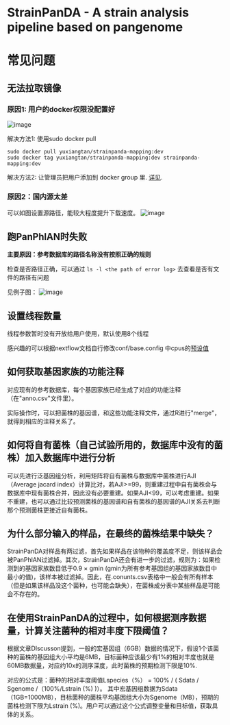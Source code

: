 # StrainPanDA - A strain analysis pipeline based on pangenome
# 常见问题


## 无法拉取镜像

### 原因1: 用户的docker权限没配置好
![image](docker_pull_error.png)

解决方法1: 使用sudo docker pull

```
sudo docker pull yuxiangtan/strainpanda-mapping:dev
sudo docker tag yuxiangtan/strainpanda-mapping:dev strainpanda-mapping:dev
```

解决方法2: 让管理员把用户添加到 docker group 里. [详见](https://docs.docker.com/engine/install/linux-postinstall/).

### 原因2：国内源太差
可以如图设置源路径，能较大程度提升下载速度。
![image](推荐镜像源.png)

## 跑PanPhlAN时失败

**主要原因：参考数据库的路径名称没有按照正确的规则**

检查是否路径正确，可以通过 `ls -l <the path of error log>` 去查看是否有文件的路径有问题

见例子图：
![image](panphlan_error.png)

## 设置线程数量
线程参数暂时没有开放给用户使用，默认使用8个线程

感兴趣的可以根据nextflow文档自行修改conf/base.config 中cpus的[预设值](https://www.nextflow.io/docs/latest/process.html#cpus)


## 如何获取基因家族的功能注释 
对应现有的参考数据库，每个基因家族已经生成了对应的功能注释（在"anno.csv"文件里）。

实际操作时，可以把菌株的基因谱，和这些功能注释文件，通过R进行"merge"，就得到相应的注释关系了。


## 如何将自有菌株（自己试验所用的，数据库中没有的菌株）加入数据库中进行分析
可以先进行泛基因组分析，利用矩阵将自有菌株与数据库中菌株进行AJI（Average jacard index）计算比对，若AJI>=99，则重建过程中自有菌株会与数据库中现有菌株合并，因此没有必要重建。如果AJI<99，可以考虑重建。如果不重建，也可以通过比较预测菌株的基因谱和自有菌株的基因谱的AJI关系去判断那个预测菌株更接近自有菌株。

## 为什么部分输入的样品，在最终的菌株结果中缺失？
StrainPanDA对样品有两过滤，首先如果样品在该物种的覆盖度不足，则该样品会被PanPhlAN过滤掉。其次，StrainPanDA还会有进一步的过滤，规则为：如果检测到的基因家族数目低于0.9 × gmin  (gmin为所有参考基因组的基因家族数目中最小的值)，该样本被过滤掉。因此，在.conunts.csv表格中一般会有所有样本（但是如果该样品没这个菌种，也可能会缺失），在菌株成分表中某些样品是可能会不存在的。


## 在使用StrainPanDA的过程中，如何根据测序数据量，计算关注菌种的相对丰度下限阈值？
根据文章DIscusson提到，一般的宏基因组（6GB）数据的情况下，假设1个该菌种的菌株的基因组大小平均是6MB，目标菌种应该最少有1%的相对丰度也就是60MB数据量，对应约10x的测序深度，此时菌株的预期检测下限是10%.

对应的公式是：菌种的相对丰度阈值Lspecies（%） = 100% / ( Sdata / Sgenome /（100%/Lstrain (%) )）。
其中宏基因组数据为Sdata（1GB=1000MB），目标菌种的菌株平均基因组大小为Sgenome（MB），预期的菌株检测下限为Lstrain (%)。用户可以通过这个公式调整变量和目标值，获取具体的关系。
